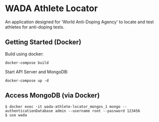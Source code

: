 # WADA Athlete Locator
An application designed for 'World Anti-Doping Agency' to locate and test athletes for anti-doping tests.

## Getting Started (Docker)
Build using docker:
```
docker-compose build
```

Start API Server and MongoDB:
```
docker-compose up -d
```

## Access MongoDB (via Docker)
```
$ docker exec -it wada-athlete-locator_mongos_1 mongo --authenticationDatabase admin --username root --password 123456
$ use wada
```
